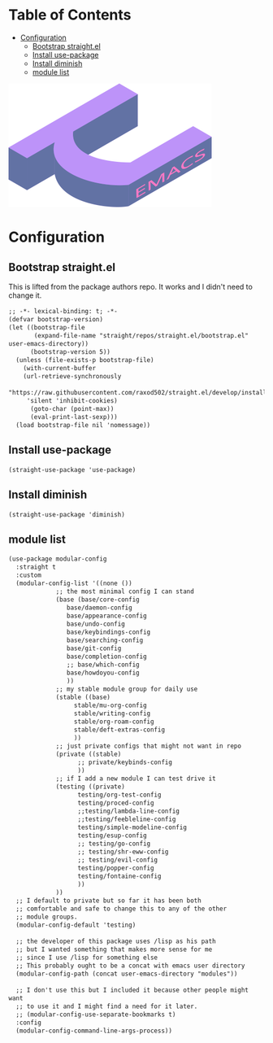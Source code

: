 
# Table of Contents

-   [Configuration](#org5549b14)
    -   [Bootstrap straight.el](#org04525a6)
    -   [Install use-package](#org9dcc493)
    -   [Install diminish](#orgecbb33f)
    -   [module list](#org2c43c20)

![img](./mu-emacs-logo.png)


<a id="org5549b14"></a>

# Configuration


<a id="org04525a6"></a>

## Bootstrap straight.el

This is lifted from the package authors repo. It works and I didn't need to change it.

    ;; -*- lexical-binding: t; -*-
    (defvar bootstrap-version)
    (let ((bootstrap-file
           (expand-file-name "straight/repos/straight.el/bootstrap.el" user-emacs-directory))
          (bootstrap-version 5))
      (unless (file-exists-p bootstrap-file)
        (with-current-buffer
    	(url-retrieve-synchronously
    	 "https://raw.githubusercontent.com/raxod502/straight.el/develop/install.el"
    	 'silent 'inhibit-cookies)
          (goto-char (point-max))
          (eval-print-last-sexp)))
      (load bootstrap-file nil 'nomessage))


<a id="org9dcc493"></a>

## Install use-package

    (straight-use-package 'use-package)


<a id="orgecbb33f"></a>

## Install diminish

    (straight-use-package 'diminish)


<a id="org2c43c20"></a>

## module list

    (use-package modular-config
      :straight t
      :custom
      (modular-config-list '((none ())
    			 ;; the most minimal config I can stand
    			 (base (base/core-config
    				base/daemon-config
    				base/appearance-config
    				base/undo-config
    				base/keybindings-config
    				base/searching-config
    				base/git-config
    				base/completion-config
    				;; base/which-config
    				base/howdoyou-config
    				))
    			 ;; my stable module group for daily use
    			 (stable ((base)
    				  stable/mu-org-config
    				  stable/writing-config
    				  stable/org-roam-config
    				  stable/deft-extras-config
    				  ))
    			 ;; just private configs that might not want in repo
    			 (private ((stable)
    				   ;; private/keybinds-config
    				   ))
    			 ;; if I add a new module I can test drive it
    			 (testing ((private)
    				   testing/org-test-config
    				   testing/proced-config
    				   ;;testing/lambda-line-config
    				   ;;testing/feebleline-config
    				   testing/simple-modeline-config
    				   testing/esup-config
    				   ;; testing/go-config
    				   ;; testing/shr-eww-config
    				   ;; testing/evil-config
    				   testing/popper-config
    				   testing/fontaine-config
    				   ))
    			 ))
      ;; I default to private but so far it has been both
      ;; comfortable and safe to change this to any of the other
      ;; module groups.
      (modular-config-default 'testing)

      ;; the developer of this package uses /lisp as his path
      ;; but I wanted something that makes more sense for me
      ;; since I use /lisp for something else
      ;; This probably ought to be a concat with emacs user directory
      (modular-config-path (concat user-emacs-directory "modules"))

      ;; I don't use this but I included it because other people might want
      ;; to use it and I might find a need for it later.
      ;; (modular-config-use-separate-bookmarks t)
      :config
      (modular-config-command-line-args-process))
